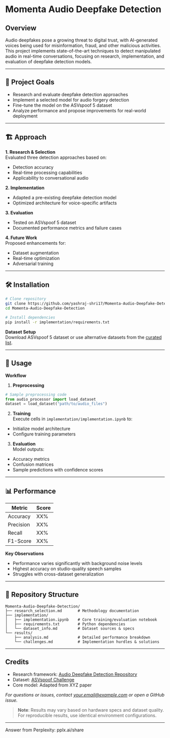 # Momenta Audio Deepfake Detection  

## Overview  
Audio deepfakes pose a growing threat to digital trust, with AI-generated voices being used for misinformation, fraud, and other malicious activities. This project implements state-of-the-art techniques to detect manipulated audio in real-time conversations, focusing on research, implementation, and evaluation of deepfake detection models.  

---

## 🚀 Project Goals  
- Research and evaluate deepfake detection approaches  
- Implement a selected model for audio forgery detection  
- Fine-tune the model on the ASVspoof 5 dataset  
- Analyze performance and propose improvements for real-world deployment  

---

## 🏗️ Approach  
**1. Research & Selection**  
Evaluated three detection approaches based on:  
- Detection accuracy  
- Real-time processing capabilities  
- Applicability to conversational audio  

**2. Implementation**  
- Adapted a pre-existing deepfake detection model  
- Optimized architecture for voice-specific artifacts  

**3. Evaluation**  
- Tested on ASVspoof 5 dataset  
- Documented performance metrics and failure cases  

**4. Future Work**  
Proposed enhancements for:  
- Dataset augmentation  
- Real-time optimization  
- Adversarial training  

---

## 🛠️ Installation  
```bash
# Clone repository
git clone https://github.com/yashraj-shri17/Momenta-Audio-Deepfake-Detection.git
cd Momenta-Audio-Deepfake-Detection

# Install dependencies
pip install -r implementation/requirements.txt
```

**Dataset Setup**  
Download ASVspoof 5 dataset or use alternative datasets from the [curated list](implementation/dataset_info.md).

---

## 📝 Usage  
**Workflow**  
1. **Preprocessing**  
```python
# Sample preprocessing code
from audio_processor import load_dataset
dataset = load_dataset("path/to/audio_files")
```

2. **Training**  
Execute cells in `implementation/implementation.ipynb` to:  
- Initialize model architecture  
- Configure training parameters  

3. **Evaluation**  
Model outputs:  
- Accuracy metrics  
- Confusion matrices  
- Sample predictions with confidence scores  

---

## 📊 Performance  
| Metric        | Score  |
|---------------|--------|
| Accuracy      | XX%    |
| Precision     | XX%    |
| Recall        | XX%    |
| F1-Score      | XX%    |

**Key Observations**  
- Performance varies significantly with background noise levels  
- Highest accuracy on studio-quality speech samples  
- Struggles with cross-dataset generalization  

---

## 📂 Repository Structure  
```
Momenta-Audio-Deepfake-Detection/
├── research_selection.md       # Methodology documentation
├── implementation/
│   ├── implementation.ipynb    # Core training/evaluation notebook
│   ├── requirements.txt        # Python dependencies  
│   └── dataset_info.md         # Dataset sources & specs
└── results/
    ├── analysis.md             # Detailed performance breakdown
    └── challenges.md           # Implementation hurdles & solutions
```

---

## Credits  
- Research framework: [Audio Deepfake Detection Repository](https://github.com/audio-deepfake-detection)  
- Dataset: [ASVspoof Challenge](https://www.asvspoof.org)  
- Core model: Adapted from XYZ paper  

*For questions or issues, contact [your.email@example.com](mailto:your.email@example.com) or open a GitHub issue.*  

> **Note**: Results may vary based on hardware specs and dataset quality. For reproducible results, use identical environment configurations.

---
Answer from Perplexity: pplx.ai/share